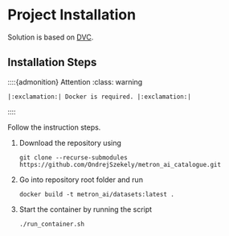 # Project Installation

Solution is based on [DVC](https://dvc.org/).

## Installation Steps

::::{admonition} Attention
:class: warning

```{eval-rst}
|:exclamation:| Docker is required. |:exclamation:|
```
::::


Follow the instruction steps.

1. Download the repository using
    ```shell
    git clone --recurse-submodules https://github.com/OndrejSzekely/metron_ai_catalogue.git
    ```
2. Go into repository root folder and run
    ```shell
    docker build -t metron_ai/datasets:latest .
    ```
3. Start the container by running the script
    ```shell
    ./run_container.sh
    ```